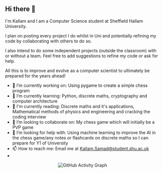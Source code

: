 ## Hi there 👋
I'm Kallam and I am a Computer Science student at Sheffield Hallam University. 

I plan on posting every project I do whilst in Uni and potentially refining my code by collaborating with others to do so. 

I also intend to do some independent projects (outside the classroom) with or without a team. Feel free to add suggestions to refine my code
or ask for help.

All this is to improve and evolve as a computer scientist to ultimately be prepared for the years ahead!


- 🔭 I’m currently working on: Using pygame to create a simple chess program
- 🌱 I’m currently learning: Python, discrete maths, cryptography and computer architecture
- 📖 I'm currently reading: Discrete maths and it's applications, Mathematical methods of physics and engineering and cracking the coding interview
- 👯 I’m looking to collaborate on: My chess game which will initially be a PVP game
- 🤔 I’m looking for help with: Using machine learning to improve the AI in the chess game/any notes or flashcards on discrete maths so I can prepare for Y1 of University
- 📫 How to reach me: Email me at Kallam.Samad@student.shu.ac.uk
- 

<p align="center">
  <img src="https://github-readme-activity-graph.vercel.app/graph?username=KallamSamad&theme=github-compact" alt="GitHub Activity Graph" />
</p>
